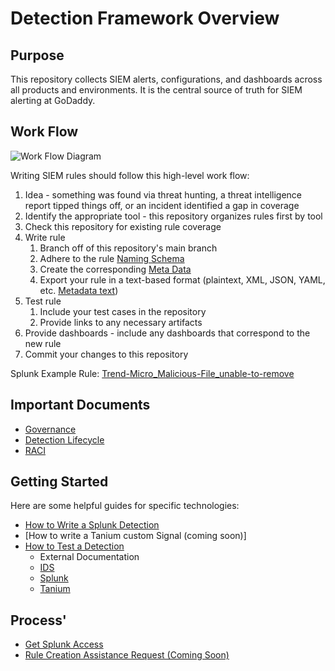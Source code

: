 # Detection Framework Overview

## Purpose

This repository collects SIEM alerts, configurations, and dashboards across all products and environments.
It is the central source of truth for SIEM alerting at GoDaddy.

## Work Flow

![Work Flow Diagram](https://github.com/gdcorp-infosec/siem-documentation/blob/main/workflow.png)

Writing SIEM rules should follow this high-level work flow:

1. Idea - something was found via threat hunting, a threat intelligence report tipped things off, or an incident identified a gap in coverage
2. Identify the appropriate tool - this repository organizes rules first by tool
3. Check this repository for existing rule coverage
4. Write rule 
   1. Branch off of this repository's main branch
   2. Adhere to the rule [Naming Schema](https://github.com/gdcorp-infosec/siem-documentation/tree/main/alerts/detections#naming) 
   3. Create the corresponding [Meta Data ](https://github.com/gdcorp-infosec/siem-documentation/tree/main/alerts/detections#metadata)    
   4. Export your rule in a text-based format (plaintext, XML, JSON, YAML, etc. [Metadata text](https://github.com/gdcorp-infosec/siem-documentation/blob/main/alerts/templates/metadata.json))
6. Test rule
   1. Include your test cases in the repository
   2. Provide links to any necessary artifacts
7. Provide dashboards - include any dashboards that correspond to the new rule
8. Commit your changes to this repository

Splunk Example Rule: [Trend-Micro_Malicious-File_unable-to-remove](https://github.com/gdcorp-infosec/siem-documentation/tree/main/alerts/detections/splunk/Trend-Micro_Malicious-File_unable-to-remove)

## Important Documents
* [Governance](https://github.com/gdcorp-infosec/security-detections-framework/blob/main/documentation/Governance-security_detections_framework.md)
* [Detection Lifecycle](https://github.com/gdcorp-infosec/security-detections-framework/blob/main/documentation/Detection_Lifecycle_Framework.md)
* [RACI](https://github.com/gdcorp-infosec/security-detections-framework/blob/main/documentation/RACI.md)

## Getting Started

Here are some helpful guides for specific technologies:
* [How to Write a Splunk Detection](https://github.com/gdcorp-infosec/security-detections-framework/blob/main/documentation/How_to_Create_a_Splunk_Alert.md) 
* [How to write a Tanium custom Signal (coming soon)]
* [How to Test a Detection](https://github.com/gdcorp-infosec/security-detections-framework/blob/main/documentation/Detection_Testing.md)
   * External Documentation
    * [IDS](https://github.secureserver.net/infosec-network/ids-sensor-rules)
    * [Splunk](https://docs.splunk.com/Documentation/Splunk/8.2.0/Alert/Aboutalerts)
    * [Tanium](https://docs.tanium.com/detect/detect/authoring_signals.html)

## Process'
* [Get Splunk Access](https://x.co/getsplunk)
* [Rule Creation Assistance Request (Coming Soon)](https://jira.godaddy.com/browse/ATLSNADMIN-8989)


